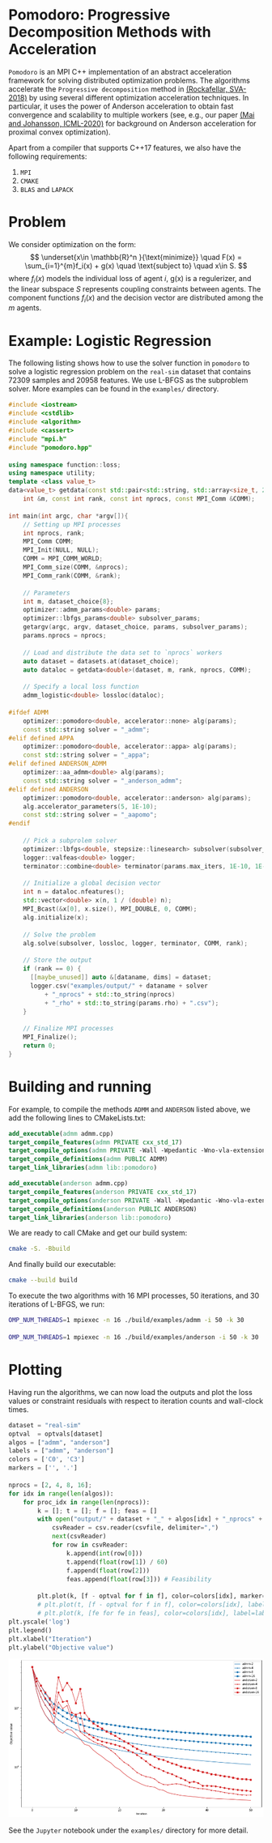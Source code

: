 # Pomodoro: Progressive Decomposition Methods with Acceleration

`Pomodoro` is an MPI C++ implementation of an abstract acceleration framework for solving distributed optimization problems. The algorithms accelerate the `Progressive decomposition` method in [(Rockafellar, SVA-2018)](https://sites.math.washington.edu/~rtr/papers/rtr252-Decoupling.pdf) by using several different optimization acceleration techniques. In particular, it uses the power of Anderson acceleration to obtain fast convergence and scalability to multiple workers (see, e.g., our paper [(Mai and Johansson, ICML-2020)](https://arxiv.org/pdf/1910.08590.pdf) for background on Anderson acceleration for proximal convex optimization).

Apart from a compiler that supports C++17 features, we also have the following requirements:
1. `MPI` 
2. `CMAKE`
3. `BLAS` and `LAPACK`

# Problem

We consider optimization on the form:
$$
\underset{x\in \mathbb{R}^n }{\text{minimize}} \quad 
    F(x) = \sum_{i=1}^{m}f_i(x) + g(x) \quad 
 \text{subject to}  \quad x\in S.
$$
where $f_i(x)$ models the individual loss of agent $i$, g(x) is a regulerizer, and the linear subspace $S$ represents coupling constraints between agents. The component functions $f_i(x)$ and the decision vector are distributed among the $m$  agents.

# Example: Logistic Regression

The following listing shows how to use the solver function in `pomodoro` to solve a logistic regression problem on the `real-sim` dataset that contains 72309 samples and 20958 features. We use L-BFGS as the subproblem solver. More examples can be found in the `examples/` directory.

```cpp
#include <iostream>
#include <cstdlib>
#include <algorithm>
#include <cassert>
#include "mpi.h"
#include "pomodoro.hpp"

using namespace function::loss;
using namespace utility;
template <class value_t>
data<value_t> getdata(const std::pair<std::string, std::array<size_t, 2> > &dataset,
    int &m, const int rank, const int nprocs, const MPI_Comm &COMM);

int main(int argc, char *argv[]){
    // Setting up MPI processes
    int nprocs, rank;
    MPI_Comm COMM;
    MPI_Init(NULL, NULL);
    COMM = MPI_COMM_WORLD;
    MPI_Comm_size(COMM, &nprocs);
    MPI_Comm_rank(COMM, &rank);

    // Parameters
    int m, dataset_choice{8};
    optimizer::admm_params<double> params;
    optimizer::lbfgs_params<double> subsolver_params;
    getargv(argc, argv, dataset_choice, params, subsolver_params);
    params.nprocs = nprocs;

    // Load and distribute the data set to `nprocs` workers
    auto dataset = datasets.at(dataset_choice);
    auto dataloc = getdata<double>(dataset, m, rank, nprocs, COMM);
    
    // Specify a local loss function
    admm_logistic<double> lossloc(dataloc);

#ifdef ADMM
    optimizer::pomodoro<double, accelerator::none> alg(params);
    const std::string solver = "_admm";
#elif defined APPA
    optimizer::pomodoro<double, accelerator::appa> alg(params);
    const std::string solver = "_appa";
#elif defined ANDERSON_ADMM
    optimizer::aa_admm<double> alg(params);
    const std::string solver = "_anderson_admm";
#elif defined ANDERSON
    optimizer::pomodoro<double, accelerator::anderson> alg(params);
    alg.accelerator_parameters(5, 1E-10);
    const std::string solver = "_aapomo";
#endif

    // Pick a subprolem solver
    optimizer::lbfgs<double, stepsize::linesearch> subsolver(subsolver_params);
    logger::valfeas<double> logger;
    terminator::combine<double> terminator(params.max_iters, 1E-10, 1E-10, 1E-10, 1E-10);

    // Initialize a global decision vector        
    int n = dataloc.nfeatures();
    std::vector<double> x(n, 1 / (double) n);
    MPI_Bcast(&x[0], x.size(), MPI_DOUBLE, 0, COMM);
    alg.initialize(x);

    // Solve the problem
    alg.solve(subsolver, lossloc, logger, terminator, COMM, rank);

    // Store the output
    if (rank == 0) {
      [[maybe_unused]] auto &[dataname, dims] = dataset;
      logger.csv("examples/output/" + dataname + solver
          + "_nprocs" + std::to_string(nprocs)
          + "_rho" + std::to_string(params.rho) + ".csv");
    }

    // Finalize MPI processes
    MPI_Finalize();
    return 0;
}
```

# Building and running
 For example, to compile the methods `ADMM` and `ANDERSON` listed above, we add the following lines to CMakeLists.txt:

```cmake
add_executable(admm admm.cpp)
target_compile_features(admm PRIVATE cxx_std_17)
target_compile_options(admm PRIVATE -Wall -Wpedantic -Wno-vla-extension -O2)
target_compile_definitions(admm PUBLIC ADMM)
target_link_libraries(admm lib::pomodoro)
```

```cmake
add_executable(anderson admm.cpp)
target_compile_features(anderson PRIVATE cxx_std_17)
target_compile_options(anderson PRIVATE -Wall -Wpedantic -Wno-vla-extension -O2)
target_compile_definitions(anderson PUBLIC ANDERSON)
target_link_libraries(anderson lib::pomodoro)
```
We are ready to call CMake and get our build system:

```bash
cmake -S. -Bbuild
```
And finally build our executable:
```bash
cmake --build build
```
To execute the two algorithms with 16 MPI processes, 50 iterations, and 30 iterations of L-BFGS, we run: 
```bash
OMP_NUM_THREADS=1 mpiexec -n 16 ./build/examples/admm -i 50 -k 30

OMP_NUM_THREADS=1 mpiexec -n 16 ./build/examples/anderson -i 50 -k 30
```


# Plotting
Having run the algorithms, we can now load the outputs and plot the loss values or constraint residuals with respect to iteration counts and wall-clock times.

```python
dataset = "real-sim"
optval  = optvals[dataset]
algos = ["admm", "anderson"]
labels = ["admm", "anderson"]
colors = ['C0', 'C3']
markers = ['', '.']

nprocs = [2, 4, 8, 16];
for idx in range(len(algos)):
    for proc_idx in range(len(nprocs)):
        k = []; t = []; f = []; feas = []
        with open("output/" + dataset + "_" + algos[idx] + "_nprocs" + str(nprocs[proc_idx]) + "_rho1.000000"".csv") as csvfile:
            csvReader = csv.reader(csvfile, delimiter=",")
            next(csvReader) 
            for row in csvReader:
                k.append(int(row[0]))
                t.append(float(row[1]) / 60)
                f.append(float(row[2]))
                feas.append(float(row[3])) # Feasibility
        
        plt.plot(k, [f - optval for f in f], color=colors[idx], marker=markers[proc_idx], label=labels[idx]+"-"+str(nprocs[proc_idx]))
        # plt.plot(t, [f - optval for f in f], color=colors[idx], label=labels[idx])
        # plt.plot(k, [fe for fe in feas], color=colors[idx], label=labels[idx])
plt.yscale('log')
plt.legend()
plt.xlabel("Iteration")
plt.ylabel("Objective value")
```
![Alt text](/examples/figures/example.png?raw=true "Optional Title")

See the `Jupyter` notebook under the `examples/` directory for more detail.
